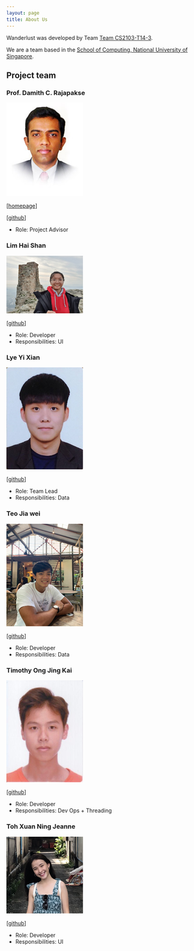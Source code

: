 ```yaml
---
layout: page
title: About Us
---
```

Wanderlust was developed by Team [Team CS2103-T14-3](https://github.com/orgs/AY2021S1-CS2103-T14-3/people).

We are a team based in the [School of Computing, National University of Singapore](http://www.comp.nus.edu.sg).

## Project team

### Prof. Damith C. Rajapakse

<img src="images/damith.png" width="200px">

[[homepage](http://www.comp.nus.edu.sg/~damithch)]

[[github](https://github.com/damithc)]

* Role: Project Advisor

### Lim Hai Shan

<img src="images/underthehai.png" width="200px">

[[github](http://github.com/underthehai)]

* Role: Developer
* Responsibilities: UI

### Lye Yi Xian

<img src="images/lyeyixian.png" width="200px">

[[github](http://github.com/lyeyixian)]

* Role: Team Lead
* Responsibilities: Data

### Teo Jia wei

<img src="images/jiaweiteo.png" width="200px">

[[github](https://github.com/jiaweiteo)]

* Role: Developer
* Responsibilities: Data

### Timothy Ong Jing Kai

<img src="images/timjkong.png" width="200px">

[[github](http://github.com/timjkong)]

* Role:  Developer
* Responsibilities: Dev Ops + Threading 

### Toh Xuan Ning Jeanne

<img src="images/jeannetoh99.png" width="200px">

[[github](http://github.com/jeannetoh99)]

* Role: Developer
* Responsibilities: UI
